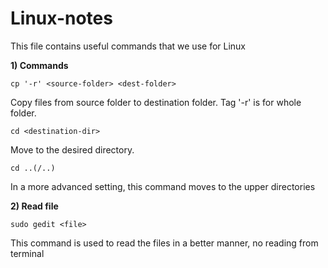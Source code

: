 # Linux-notes
This file contains useful commands that we use for Linux

**1) Commands**
```
cp '-r' <source-folder> <dest-folder>
```
Copy files from source folder to destination folder. Tag '-r' is for whole folder.

```
cd <destination-dir>
```
Move to the desired directory.
```
cd ..(/..)
```
In a more advanced setting, this command moves to the upper directories

**2) Read file**
```
sudo gedit <file>
```
This command is used to read the files in a better manner, no reading from terminal
